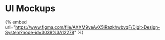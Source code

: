# UI Mockups

{% embed url="https://www.figma.com/file/AXXM9veAvX5IRazkhwbvqF/Digit-Design-System?node-id=3039%3A12278" %}
